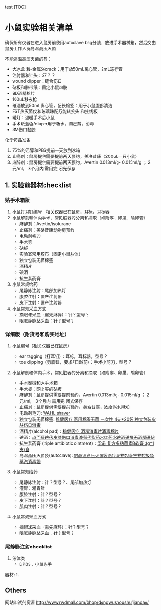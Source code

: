 test
[TOC]

# 小鼠实验相关清单
确保所有仪器在进入鼠房前使用autoclave bag分装，放进手术器械箱，然后交由鼠房工作人员高温高压灭菌

不能高温高压灭菌的有：
 - 大冰盒 和-金属浴crack：用于放50mL离心管，2mL冻存管
 - 注射器和针头：27？？
 - wound clipper：缝合伤口
 - 砧板和胶带纸：固定小鼠四肢
 - BD酒精棉片
 - 100uL移液枪
 - 碘酒放到50mL离心管，配长棉签：用于小鼠腹部清洁
 - FST热灭菌仪和玻璃珠配万能转接头 和接线板
 - 暖灯：温暖手术后小鼠
 - 手术纸蓝色/diaper用于吸水，自己剪，消毒
 - 3M伤口黏胶

化学药品准备
1. 75%的乙醇和PBS提前一天放到冰箱
2. 止痛剂：鼠房提供需要提前两天预约，美洛昔康（200uL一只小鼠）
3. 麻醉剂：鼠房提供需要提前两天预约，Avertin 0.013ml/g-  0.015ml/g ； 2元/ml， 3个月内 需用完 闭光保存

## 1. 实验前器材checklist

### 贴手术箱版

1. 小鼠打耳钉编号：相关仪器已在鼠房，耳标，耳标器
2. 小鼠解剖和体内手术，常见脏器的分离和摘取（如附睾、卵巢、输卵管）
 	+ 麻醉剂：Avertin/isofurane
 	+ 止痛剂：美洛昔康动物房预约
 	+ 电动剃毛刀
 	+ 手术剪
 	+ 砧板
 	+ 实验室常用胶布（固定小鼠肢体）
 	+ 独立包装无菌棉签
 	+ 酒精片
 	+ 碘酒
 	+ 抗生素药膏
3. 小鼠常规给药
 	+ 尾静脉注射：尾部加热灯
 	+ 腹腔注射：国产注射器
 	+ 皮下注射：国产注射器
4. 小鼠常规采血方式
 	+ 摘眼球采血（需先麻醉）：针？型号？
 	+ 眼眶静脉丛采血：针？型号？

### 详细版（附货号和购买地址）
1. 小鼠编号（相关仪器已在鼠房）
 	+ ear tagging（打耳钉）：耳标，耳标器，型号？
 	+ toe clipping（剪脚趾，要求7日龄前）：手术小剪刀，型号？
2. 小鼠解剖和体内手术，常见脏器的分离和摘取（如附睾、卵巢、输卵管）
	+ 手术器械和大手术箱
	+ 手术板：[网上买的砧板](https://detail.tmall.com/item.htm?spm=a220o.1000855.1998025129.1.ea22b18dVqZTzj&pvid=eb31eaf2-fece-484c-b0a0-912905f1bf37&pos=1&acm=03054.1003.1.2768562&id=580273068751&scm=1007.16862.95220.23864_0&utparam=%7B%22x_hestia_source%22:%2223864%22,%22x_object_type%22:%22item%22,%22x_mt%22:0,%22x_src%22:%2223864%22,%22x_pos%22:1,%22x_pvid%22:%22eb31eaf2-fece-484c-b0a0-912905f1bf37%22,%22x_object_id%22:580273068751%7D&skuId=3870317913677)
 	+ 麻醉剂：鼠房提供需要提前预约，Avertin 0.013ml/g-  0.015ml/g ； 2元/ml， 3个月内 需用完 闭光保存
 	+ 止痛剂：鼠房提供需要提前预约，美洛昔康，浓度尚未得知
 	+ 电动剃毛刀: [WAHL shaver](https://item.taobao.com/item.htm?spm=a230r.1.14.50.3e80b6a6PXpk4a&id=561013781565&ns=1&abbucket=2#detail)
 	+ 独立包装无菌棉签: [稳健医疗 医用棉签无菌 一次性 4支*20袋 独立包装皮肤伤口消毒](https://detail.yao.95095.com/item.htm?spm=a230r.1.14.25.399f122936ry4P&id=577697301196&ns=1&abbucket=2&skuId=3826967204463)
 	+ 酒精片(alcohol pad)：[稳健医疗 酒精消毒片消毒棉片](https://detail.yao.95095.com/item.htm?spm=a1z10.3-b-s.w4011-14942224376.166.6ac426ccNCkMr5&id=577944479346&rn=8da16cc0be791979ce6b72217d8e1a41&abbucket=10)
 	+ 碘酒：[点而康碘伏皮肤伤口消毒液替代紫药水红药水碘酒碘酊无酒精碘伏](https://detail.tmall.com/item.htm?spm=a220m.1000858.1000725.1.45fb7c72hZirBR&id=10552993874&areaId=310100&user_id=704654774&cat_id=2&is_b=1&rn=bc5489a87548e55a0bf1498dc51db7b0)
 	+ 抗生素药膏 (triple antibiotic ointment)：[孚诺 复方多粘菌素B软膏 3g*1支/盒](https://detail.yao.95095.com/item.htm?spm=a220m.1000858.1000725.40.70ef504fmrHskr&id=572969784090&skuId=3735718540477&areaId=310100&user_id=2256608105&cat_id=2&is_b=1&rn=0e7c12e63756efe13f508c6742218271)
 	+ 高温高压灭菌袋(autoclave): [耐高温高压灭菌袋医疗废物包装生物垃圾袋蒸汽消毒袋 ](https://item.taobao.com/item.htm?spm=a230r.1.14.25.56ef78e3WKdX8s&id=556001661041&ns=1&abbucket=2#detail)

3. 小鼠常规给药
 	+ 尾静脉注射：针？型号？、尾部加热灯
 	+ 灌胃：灌胃针
 	+ 腹腔注射：针？型号？
 	+ 皮下注射：针？型号？
 	+ 肌肉注射：针？型号？
4. 小鼠常规采血方式
 	+ 摘眼球采血（需先麻醉）：针？型号？
 	+ 眼眶静脉丛采血：针？型号？

### 尾静脉注射checklist
1. 液体类
   - DPBS：小鼠练手

器材:
1.

## Others

网站和试剂资源
http://www.rwdmall.com/Shop/dongwushoushu/jiandao/
